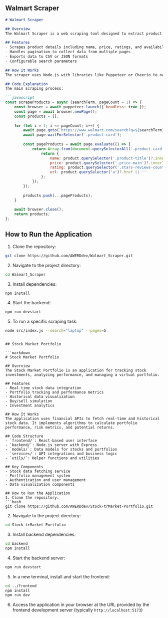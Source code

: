 ## Walmart Scraper

```markdown
# Walmart Scraper

## Overview
The Walmart Scraper is a web scraping tool designed to extract product information from Walmart's website for data analysis and price comparison.

## Features
- Scrapes product details including name, price, ratings, and availability
- Handles pagination to collect data from multiple pages
- Exports data to CSV or JSON formats
- Configurable search parameters

## How It Works
The scraper uses Node.js with libraries like Puppeteer or Cheerio to navigate Walmart's website and extract structured data from product listings.

## Code Explanation
The main scraping process:

```javascript
const scrapeProducts = async (searchTerm, pageCount = 1) => {
    const browser = await puppeteer.launch({ headless: true });
    const page = await browser.newPage();
    const products = [];
    
    for (let i = 1; i <= pageCount; i++) {
        await page.goto(`https://www.walmart.com/search?q=${searchTerm}&page=${i}`);
        await page.waitForSelector('.product-card');
        
        const pageProducts = await page.evaluate(() => {
            return Array.from(document.querySelectorAll('.product-card')).map(product => {
                return {
                    name: product.querySelector('.product-title')?.innerText || '',
                    price: product.querySelector('.price-main')?.innerText || '',
                    rating: product.querySelector('.stars-reviews-count')?.innerText || '',
                    url: product.querySelector('a')?.href || ''
                };
            });
        });
        
        products.push(...pageProducts);
    }
    
    await browser.close();
    return products;
};
```

## How to Run the Application
1. Clone the repository:
```bash
git clone https://github.com/AWERDdev/Walmart_Scraper.git
```

2. Navigate to the project directory:
```bash
cd Walmart_Scraper
```

3. Install dependencies:
```bash
npm install
```

4. Start the backend:
```bash
npm run devstart
```

5. To run a specific scraping task:
```bash
node src/index.js --search="laptop" --pages=5
```
```

## Stock Market Portfolio

```markdown
# Stock Market Portfolio

## Overview
The Stock Market Portfolio is an application for tracking stock investments, analyzing performance, and managing a virtual portfolio.

## Features
- Real-time stock data integration
- Portfolio tracking and performance metrics
- Historical data visualization
- Buy/sell simulation
- Investment analytics

## How It Works
The application uses financial APIs to fetch real-time and historical stock data. It implements algorithms to calculate portfolio performance, risk metrics, and potential returns.

## Code Structure
- `frontend/`: React-based user interface
- `backend/`: Node.js server with Express
- `models/`: Data models for stocks and portfolios
- `services/`: API integrations and business logic
- `utils/`: Helper functions and utilities

## Key Components
- Stock data fetching service
- Portfolio management system
- Authentication and user management
- Data visualization components

## How to Run the Application
1. Clone the repository:
```bash
git clone https://github.com/AWERDdev/Stock-trMarket-Portfolio.git
```

2. Navigate to the project directory:
```bash
cd Stock-trMarket-Portfolio
```

3. Install backend dependencies:
```bash
cd backend
npm install
```

4. Start the backend server:
```bash
npm run devstart
```

5. In a new terminal, install and start the frontend:
```bash
cd ../frontend
npm install
npm run dev
```

6. Access the application in your browser at the URL provided by the frontend development server (typically `http://localhost:5173`)
```
